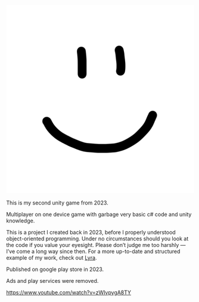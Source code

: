 ![Icon](images/icon.png)

This is my second unity game from 2023.

Multiplayer on one device game with garbage very basic c# code and unity knowledge.

This is a project I created back in 2023, before I properly understood object-oriented programming.
Under no circumstances should you look at the code if you value your eyesight.
Please don’t judge me too harshly — I’ve come a long way since then.
For a more up-to-date and structured example of my work, check out [Lyra](https://github.com/1Laggy1/Lyra).

Published on google play store in 2023.

Ads and play services were removed.

https://www.youtube.com/watch?v=zWIvpygA8TY
